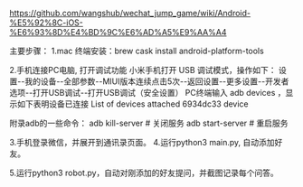 https://github.com/wangshub/wechat_jump_game/wiki/Android-%E5%92%8C-iOS-%E6%93%8D%E4%BD%9C%E6%AD%A5%E9%AA%A4

主要步骤：
1.mac 终端安装：brew cask install android-platform-tools

2.手机连接PC电脑, 打开调试功能
小米手机打开 USB 调试模式，操作如下：
设置--我的设备--全部参数--MIUI版本连续点击5次--返回设置--更多设置--开发者选项--打开USB调试--打开USB调试（安全设置）
PC终端输入 adb devices ，显示如下表明设备已连接
List of devices attached
6934dc33    device

附录adb的一些命令：
adb kill-server  # 关闭服务
adb start-server  # 重启服务

3.手机登录微信，并展开到通讯录页面。
4.运行python3 main.py, 自动添加好友。

5.运行python3 robot.py，自动对刚添加的好友提问，并截图记录每个问答。
